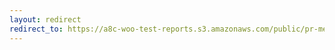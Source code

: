 ```yaml
---
layout: redirect
redirect_to: https://a8c-woo-test-reports.s3.amazonaws.com/public/pr-merge/44300/e2e/index.html
---
```

